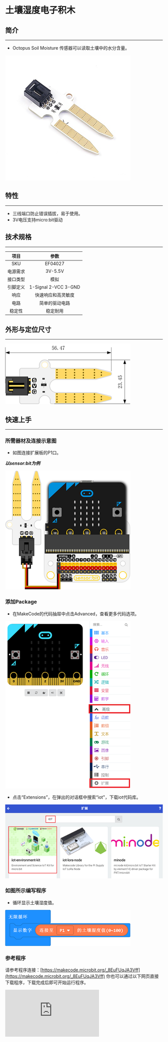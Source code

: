 # 土壤湿度电子积木

## 简介
---
- Octopus Soil Moisture 传感器可以读取土壤中的水分含量。

 ![](./images/6eULTGI.jpg)

## 特性
---

- 三线端口防止错误插拔，易于使用。
- 3V电压支持micro:bit驱动

## 技术规格
---

项目 | 参数
:-: | :-:
SKU|EF04027
电源需求|3V-5.5V
接口类型|模拟
引脚定义|1-Signal 2-VCC 3-GND
响应|快速响应和高灵敏度
电路|简单的驱动电路
稳定性|稳定耐用

## 外形与定位尺寸
---

 ![](./images/fNkBc5w.png)

## 快速上手
---

### 所需器材及连接示意图
- 如图连接扩展板的P1口。

***以sensor:bit为例***

 ![](./images/gcLtAb7.png)

### 添加Package
- 在MakeCode的代码抽屉中点击Advanced，查看更多代码选项。

 ![](./images/smtcNoB.png)

- 点击“Extensions”，在弹出的对话框中搜索“iot"，下载iot代码库。




![](./images/AaZxCEb.jpg)




### 如图所示编写程序
- 循环显示土壤湿度值。



![](./images/04027_03.png)



### 参考程序
请参考程序连接：[https://makecode.microbit.org/_8EuFUqJA3Vff](https://makecode.microbit.org/_8EuFUqJA3Vff)
你也可以通过以下网页直接下载程序，下载完成后即可开始运行程序。

<div
    style={{
        position: 'relative',
        paddingBottom: '60%',
        overflow: 'hidden',
    }}
>
    <iframe
        src="https://makecode.microbit.org/_8EuFUqJA3Vff"
        frameborder="0"
        sandbox="allow-popups allow-forms allow-scripts allow-same-origin"
        style={{
            position: 'absolute',
            width: '100%',
            height: '100%',
        }}
    />
</div>
---

### 结果
- 将此传感器模块插入土壤中后，可以在micro:bit的点阵屏上显示出土壤含水量的值。




## Python 编程

### 步骤 1
下载压缩包并解压[Octopus_MicroPython-master](https://github.com/lionyhw/Octopus_MicroPython/archive/master.zip)
打开[Python editor](https://python.microbit.org/v/2.0)

![](./images/05001_07.png)

为了给土壤湿度传感器编程，我们需要添加soilhumidity.py。点击Load/Save，然后点击Show Files（1）下拉菜单，再点击Add file在本地找到下载并解压完成的Octopus_MicroPython-master文件夹，从中选择soilhumidity.py添加进来。

![](./images/05001_08.png)
![](./images/05001_09.png)
![](./images/04027_10.png)

### 步骤 2
### 参考程序
```
from microbit import *
from soilhumidity import *

s = SOILHUMIDITY(pin1)
while True:
    display.scroll(s.get_soilhumidity())
    sleep(100)
```


### 结果
- 通过micro:bit的LED矩阵显示当前土壤湿度传感器的返回值。




## 相关案例
---

## 技术文档
---
